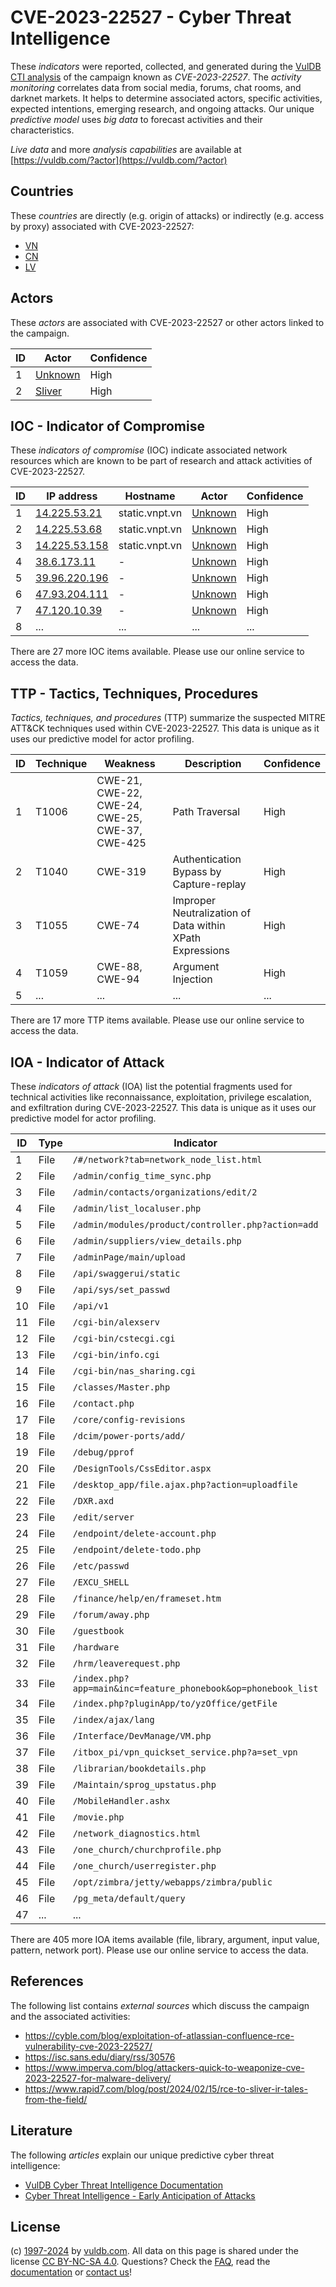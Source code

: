 # CVE-2023-22527 - Cyber Threat Intelligence

These _indicators_ were reported, collected, and generated during the [VulDB CTI analysis](https://vuldb.com/?kb.cti) of the campaign known as _CVE-2023-22527_. The _activity monitoring_ correlates data from social media, forums, chat rooms, and darknet markets. It helps to determine associated actors, specific activities, expected intentions, emerging research, and ongoing attacks. Our unique _predictive model_ uses _big data_ to forecast activities and their characteristics.

_Live data_ and more _analysis capabilities_ are available at [https://vuldb.com/?actor](https://vuldb.com/?actor)

## Countries

These _countries_ are directly (e.g. origin of attacks) or indirectly (e.g. access by proxy) associated with CVE-2023-22527:

* [VN](https://vuldb.com/?country.vn)
* [CN](https://vuldb.com/?country.cn)
* [LV](https://vuldb.com/?country.lv)

## Actors

These _actors_ are associated with CVE-2023-22527 or other actors linked to the campaign.

ID | Actor | Confidence
-- | ----- | ----------
1 | [Unknown](https://vuldb.com/?actor.unknown) | High
2 | [Sliver](https://vuldb.com/?actor.sliver) | High

## IOC - Indicator of Compromise

These _indicators of compromise_ (IOC) indicate associated network resources which are known to be part of research and attack activities of CVE-2023-22527.

ID | IP address | Hostname | Actor | Confidence
-- | ---------- | -------- | ----- | ----------
1 | [14.225.53.21](https://vuldb.com/?ip.14.225.53.21) | static.vnpt.vn | [Unknown](https://vuldb.com/?actor.unknown) | High
2 | [14.225.53.68](https://vuldb.com/?ip.14.225.53.68) | static.vnpt.vn | [Unknown](https://vuldb.com/?actor.unknown) | High
3 | [14.225.53.158](https://vuldb.com/?ip.14.225.53.158) | static.vnpt.vn | [Unknown](https://vuldb.com/?actor.unknown) | High
4 | [38.6.173.11](https://vuldb.com/?ip.38.6.173.11) | - | [Unknown](https://vuldb.com/?actor.unknown) | High
5 | [39.96.220.196](https://vuldb.com/?ip.39.96.220.196) | - | [Unknown](https://vuldb.com/?actor.unknown) | High
6 | [47.93.204.111](https://vuldb.com/?ip.47.93.204.111) | - | [Unknown](https://vuldb.com/?actor.unknown) | High
7 | [47.120.10.39](https://vuldb.com/?ip.47.120.10.39) | - | [Unknown](https://vuldb.com/?actor.unknown) | High
8 | ... | ... | ... | ...

There are 27 more IOC items available. Please use our online service to access the data.

## TTP - Tactics, Techniques, Procedures

_Tactics, techniques, and procedures_ (TTP) summarize the suspected MITRE ATT&CK techniques used within CVE-2023-22527. This data is unique as it uses our predictive model for actor profiling.

ID | Technique | Weakness | Description | Confidence
-- | --------- | -------- | ----------- | ----------
1 | T1006 | CWE-21, CWE-22, CWE-24, CWE-25, CWE-37, CWE-425 | Path Traversal | High
2 | T1040 | CWE-319 | Authentication Bypass by Capture-replay | High
3 | T1055 | CWE-74 | Improper Neutralization of Data within XPath Expressions | High
4 | T1059 | CWE-88, CWE-94 | Argument Injection | High
5 | ... | ... | ... | ...

There are 17 more TTP items available. Please use our online service to access the data.

## IOA - Indicator of Attack

These _indicators of attack_ (IOA) list the potential fragments used for technical activities like reconnaissance, exploitation, privilege escalation, and exfiltration during CVE-2023-22527. This data is unique as it uses our predictive model for actor profiling.

ID | Type | Indicator | Confidence
-- | ---- | --------- | ----------
1 | File | `/#/network?tab=network_node_list.html` | High
2 | File | `/admin/config_time_sync.php` | High
3 | File | `/admin/contacts/organizations/edit/2` | High
4 | File | `/admin/list_localuser.php` | High
5 | File | `/admin/modules/product/controller.php?action=add` | High
6 | File | `/admin/suppliers/view_details.php` | High
7 | File | `/adminPage/main/upload` | High
8 | File | `/api/swaggerui/static` | High
9 | File | `/api/sys/set_passwd` | High
10 | File | `/api/v1` | Low
11 | File | `/cgi-bin/alexserv` | High
12 | File | `/cgi-bin/cstecgi.cgi` | High
13 | File | `/cgi-bin/info.cgi` | High
14 | File | `/cgi-bin/nas_sharing.cgi` | High
15 | File | `/classes/Master.php` | High
16 | File | `/contact.php` | Medium
17 | File | `/core/config-revisions` | High
18 | File | `/dcim/power-ports/add/` | High
19 | File | `/debug/pprof` | Medium
20 | File | `/DesignTools/CssEditor.aspx` | High
21 | File | `/desktop_app/file.ajax.php?action=uploadfile` | High
22 | File | `/DXR.axd` | Medium
23 | File | `/edit/server` | Medium
24 | File | `/endpoint/delete-account.php` | High
25 | File | `/endpoint/delete-todo.php` | High
26 | File | `/etc/passwd` | Medium
27 | File | `/EXCU_SHELL` | Medium
28 | File | `/finance/help/en/frameset.htm` | High
29 | File | `/forum/away.php` | High
30 | File | `/guestbook` | Medium
31 | File | `/hardware` | Medium
32 | File | `/hrm/leaverequest.php` | High
33 | File | `/index.php?app=main&inc=feature_phonebook&op=phonebook_list` | High
34 | File | `/index.php?pluginApp/to/yzOffice/getFile` | High
35 | File | `/index/ajax/lang` | High
36 | File | `/Interface/DevManage/VM.php` | High
37 | File | `/itbox_pi/vpn_quickset_service.php?a=set_vpn` | High
38 | File | `/librarian/bookdetails.php` | High
39 | File | `/Maintain/sprog_upstatus.php` | High
40 | File | `/MobileHandler.ashx` | High
41 | File | `/movie.php` | Medium
42 | File | `/network_diagnostics.html` | High
43 | File | `/one_church/churchprofile.php` | High
44 | File | `/one_church/userregister.php` | High
45 | File | `/opt/zimbra/jetty/webapps/zimbra/public` | High
46 | File | `/pg_meta/default/query` | High
47 | ... | ... | ...

There are 405 more IOA items available (file, library, argument, input value, pattern, network port). Please use our online service to access the data.

## References

The following list contains _external sources_ which discuss the campaign and the associated activities:

* https://cyble.com/blog/exploitation-of-atlassian-confluence-rce-vulnerability-cve-2023-22527/
* https://isc.sans.edu/diary/rss/30576
* https://www.imperva.com/blog/attackers-quick-to-weaponize-cve-2023-22527-for-malware-delivery/
* https://www.rapid7.com/blog/post/2024/02/15/rce-to-sliver-ir-tales-from-the-field/

## Literature

The following _articles_ explain our unique predictive cyber threat intelligence:

* [VulDB Cyber Threat Intelligence Documentation](https://vuldb.com/?kb.cti)
* [Cyber Threat Intelligence - Early Anticipation of Attacks](https://www.scip.ch/en/?labs.20201022)

## License

(c) [1997-2024](https://vuldb.com/?kb.changelog) by [vuldb.com](https://vuldb.com/?kb.about). All data on this page is shared under the license [CC BY-NC-SA 4.0](https://creativecommons.org/licenses/by-nc-sa/4.0/). Questions? Check the [FAQ](https://vuldb.com/?kb.faq), read the [documentation](https://vuldb.com/?kb) or [contact us](https://vuldb.com/?contact)!

